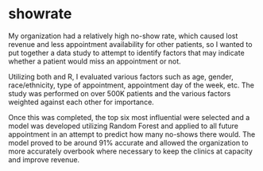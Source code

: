 # showrate

My organization had a relatively high no-show rate, which caused lost revenue and less appointment availability for other patients, so I wanted to put together a data study to attempt to identify factors that may indicate whether a patient would miss an appointment or not.

Utilizing both and R, I evaluated various factors such as age, gender, race/ethnicity, type of appointment, appointment day of the week, etc. The study was performed on over 500K patients and the various factors weighted against each other for importance.

Once this was completed, the top six most influential were selected and a model was developed utilizing Random Forest and applied to all future appointment in an attempt to predict how many no-shows there would. The model proved to be around 91% accurate and allowed the organization to more accurately overbook where necessary to keep the clinics at capacity and improve revenue.
